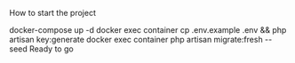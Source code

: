 How to start the project

docker-compose up -d
docker exec container cp .env.example .env && php artisan key:generate
docker exec container php artisan migrate:fresh --seed
Ready to go
